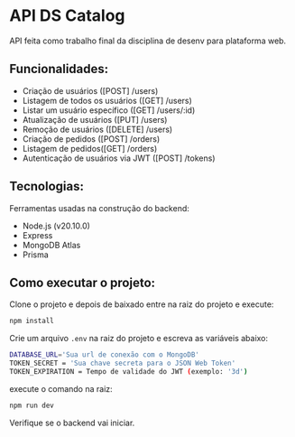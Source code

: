 # API DS Catalog
API feita como trabalho final da disciplina de desenv para plataforma web.

## Funcionalidades:
- Criação de usuários ([POST] /users)
- Listagem de todos os usuários ([GET] /users)
- Listar um usuário específico ([GET] /users/:id)
- Atualização de usuários ([PUT] /users)
- Remoção de usuários ([DELETE] /users)
- Criação de pedidos ([POST] /orders)
- Listagem de pedidos([GET] /orders)
- Autenticação de usuários via JWT ([POST] /tokens)

## Tecnologias:
Ferramentas usadas na construção do backend:

- Node.js (v20.10.0)
- Express
- MongoDB Atlas
- Prisma

## Como executar o projeto:

Clone o projeto e depois de baixado entre na raiz do projeto e execute:
```bash
npm install
```

Crie um arquivo `.env` na raiz do projeto e escreva as variáveis abaixo:
```bash
DATABASE_URL='Sua url de conexão com o MongoDB'
TOKEN_SECRET = 'Sua chave secreta para o JSON Web Token'
TOKEN_EXPIRATION = Tempo de validade do JWT (exemplo: '3d') 
```

execute o comando na raiz:
```bash
npm run dev
```

Verifique se o backend vai iniciar.
